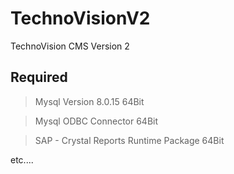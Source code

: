 # TechnoVisionV2
TechnoVision CMS Version 2


Required
---------------

> Mysql Version 8.0.15 64Bit 

> Mysql ODBC Connector 64Bit 

> SAP - Crystal Reports Runtime Package 64Bit 

etc....
